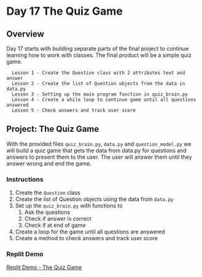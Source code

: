 # Day 17 The Quiz Game

## Overview

Day 17 starts with building separate parts of the final project to continue learning how to work with classes. The final product will be a simple quiz game.
      
      Lesson 1 - Create the Question class with 2 attributes text and answer
      Lesson 2 - Create the list of Question objects from the data in data.py
      Lesson 3 - Setting up the main program function in quiz_brain.py
      Lesson 4 - Create a while loop to continue game until all questions answered
      Lesson 5 - Check answers and track user score

## Project: The Quiz Game

With the provided files `quiz_brain.py`, `data.py` and `question_model.py` we will build a quiz game that gets the data from data.py for questions and answers to present them to the user. The user will answer them until they answer wrong and end the game.

### Instructions

1. Create the `Question` class
2. Create the list of Question objects using the data from `data.py`
3. Set up the `quiz_brain.py` with functions to
   1. Ask the questions
   2. Check if answer is correct
   3. Check if at end of game
4. Create a loop for the game until all questions are answered
5. Create a method to check answers and track user score

### Replit Demo

[Replit Demo - The Quiz Game](https://replit.com/@EoghyUnscripted/The-Quiz-Game)